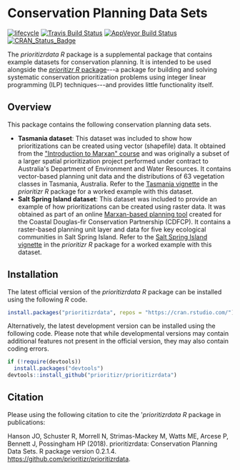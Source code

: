 
<!--- README.md is generated from README.Rmd. Please edit that file -->
Conservation Planning Data Sets
===============================

[![lifecycle](https://img.shields.io/badge/Lifecycle-stable-brightgreen.svg)](https://www.tidyverse.org/lifecycle/#stable) [![Travis Build Status](https://img.shields.io/travis/prioritizr/prioritizrdata/master.svg?label=Linux%20%26%20Mac%20OSX)](https://travis-ci.org/prioritizr/prioritizrdata) [![AppVeyor Build Status](https://img.shields.io/appveyor/ci/jeffreyhanson/prioritizrdata/master.svg?label=Windows)](https://ci.appveyor.com/project/jeffreyhanson/prioritizrdata) [![CRAN\_Status\_Badge](http://www.r-pkg.org/badges/version/prioritizrdata)](https://CRAN.R-project.org/package=prioritizrdata)

The *prioritizrdata R* package is a supplemental package that contains example datasets for conservation planning. It is intended to be used alongside the [*prioritizr R* package](https://prioritizr.net)---a package for building and solving systematic conservation prioritization problems using integer linear programming (ILP) techniques---and provides little functionality itself.

Overview
--------

This package contains the following conservation planning data sets.

-   **Tasmania dataset**: This dataset was included to show how prioritizations can be created using vector (shapefile) data. It obtained from the ["Introduction to Marxan" course](http://marxan.net/courses) and was originally a subset of a larger spatial prioritization project performed under contract to Australia's Department of Environment and Water Resources. It contains vector-based planning unit data and the distributions of 63 vegetation classes in Tasmania, Australia. Refer to the [Tasmania vignette](https://prioritizr.net/articles/tasmania.html) in the *prioritizr R* package for a worked example with this dataset.
-   **Salt Spring Island dataset**: This dataset was included to provide an example of how prioritizations can be created using raster data. It was obtained as part of an online [Marxan-based planning tool](http://arcese.forestry.ubc.ca/marxan-tool) created for the Coastal Douglas-fir Conservation Partnership (CDFCP). It contains a raster-based planning unit layer and data for five key ecological communities in Salt Spring Island. Refer to the [Salt Spring Island vignette](https://prioritizr.net/articles/saltspring.html) in the *prioritizr R* package for a worked example with this dataset.

Installation
------------

The latest official version of the *prioritizrdata R* package can be installed using the following *R* code.

``` r
install.packages("prioritizrdata", repos = "https://cran.rstudio.com/")
```

Alternatively, the latest development version can be installed using the following code. Please note that while developmental versions may contain additional features not present in the official version, they may also contain coding errors.

``` r
if (!require(devtools))
  install.packages("devtools")
devtools::install_github("prioritizr/prioritizrdata")
```

Citation
--------

Please using the following citation to cite the '*prioritizrdata R* package in publications:

Hanson JO, Schuster R, Morrell N, Strimas-Mackey M, Watts ME, Arcese P, Bennett J, Possingham HP (2018). prioritizrdata: Conservation Planning Data Sets. R package version 0.2.1.4. <https://github.com/prioritizr/prioritizrdata>.
